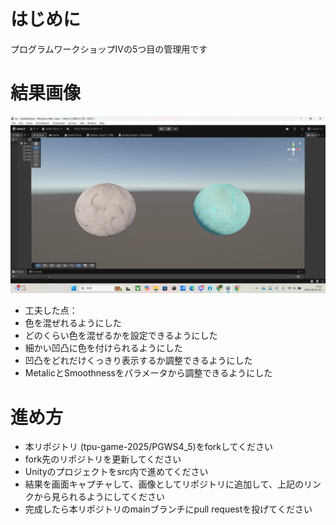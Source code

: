 # はじめに
プログラムワークショップⅣの5つ目の管理用です

# 結果画像

![5つ目の結果](https://github.com/soltshio/PGWS4_5/blob/main/%E3%82%B9%E3%82%AF%E3%83%AA%E3%83%BC%E3%83%B3%E3%82%B7%E3%83%A7%E3%83%83%E3%83%88%20(39).png)
- 工夫した点：
- 色を混ぜれるようにした
- どのくらい色を混ぜるかを設定できるようにした
- 細かい凹凸に色を付けられるようにした
- 凹凸をどれだけくっきり表示するか調整できるようにした
- MetalicとSmoothnessをパラメータから調整できるようにした

# 進め方

- 本リポジトリ (tpu-game-2025/PGWS4_5)をforkしてください
- fork先のリポジトリを更新してください
- Unityのプロジェクトをsrc内で進めてください
- 結果を画面キャプチャして、画像としてリポジトリに追加して、上記のリンクから見られるようにしてください
- 完成したら本リポジトリのmainブランチにpull requestを投げてください
